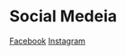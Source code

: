 # Social Medeia
[Facebook](https://www.facebook.com/fraser.jones.14473)
[Instagram](https://www.instagram.com/fraser.finn/?hl=en)
